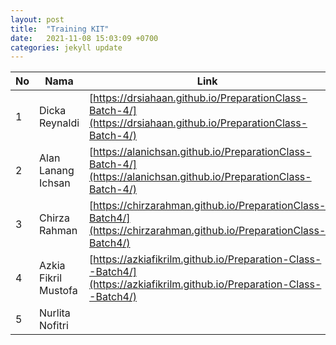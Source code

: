 ```yaml
---
layout: post
title:  "Training KIT"
date:   2021-11-08 15:03:09 +0700
categories: jekyll update
---
```

| No | Nama                 | Link                                                                                                                   |
| -- | -------------------- | ---------------------------------------------------------------------------------------------------------------------- |
| 1  | Dicka Reynaldi       | [https://drsiahaan.github.io/PreparationClass-Batch-4/](https://drsiahaan.github.io/PreparationClass-Batch-4/)         |
| 2  | Alan Lanang Ichsan   | [https://alanichsan.github.io/PreparationClass-Batch-4/](https://alanichsan.github.io/PreparationClass-Batch-4/)       |
| 3  | Chirza Rahman        | [https://chirzarahman.github.io/PreparationClass-Batch4/](https://chirzarahman.github.io/PreparationClass-Batch4/)     |
| 4  | Azkia Fikril Mustofa | [https://azkiafikrilm.github.io/Preparation-Class--Batch4/](https://azkiafikrilm.github.io/Preparation-Class--Batch4/) |
| 5  | Nurlita Nofitri      |